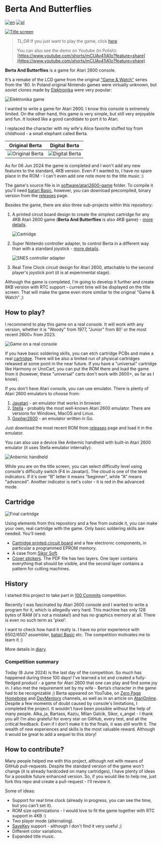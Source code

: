 # Berta And Butterflies

[![en](https://img.shields.io/badge/lang-en-red.svg)](./README.md)
[![pl](https://img.shields.io/badge/lang-pl-green.svg)](./README.pl.md)

[![Title screen](./static/title_international.png)](https://javatari.org/?ROM=https://github.com/vandalton/BertaAndButterflies/releases/download/v1.00/berta-and-butterflies.v1.00.ntsc.en.bin)

> *TL;DR* If you just want to play the game, click [here](https://javatari.org/?ROM=https://github.com/vandalton/BertaAndButterflies/releases/download/v1.00/berta-and-butterflies.v1.00.ntsc.en.bin)
> 
> You can also see the demo on Youtube (in Polish): [https://www.youtube.com/shorts/mCUAv41lA1o?feature=share](https://www.youtube.com/shorts/mCUAv41lA1o?feature=share)

**Berta And Butterflies** is a game for Atari 2600 console.

It's a remake of the LCD game from the original ["Game & Watch"](https://nintendo.fandom.com/wiki/Egg) series from the '80. In Poland original Nintendo games were virtually unknown, but soviet clones made by [Elektronika](https://en.wikipedia.org/wiki/Elektronika) were very popular:

![Elektronika game](./static/elektronika_working.jpg)

I wanted to write a game for Atari 2600. I know this console is extremely limited. On the other hand, this game is very simple, but still very enjoyable and fun. It looked like a good candidate to port it to Atari.

I replaced the character with my wife's Alice favorite stuffed toy from childhood - a small elephant called Berta.

| Original Berta | Digital Berta |
|----------------|---------------|
|![Original Berta](./static/berta_orig.jpg)|![Digital Berta](./static/logo.png)|

As for 06 Jun 2024 the game is completed and I won't add any new features to the standard, 4KB version. Even if I wanted to, I have no spare place in the ROM - I can't even add one note more to the title music :)

The game's source file is in [software/atari2600-game](./software/atari2600-game/) folder. To compile it you'll need [batari Basic](https://github.com/batari-Basic/batari-Basic), however, you can download precompiled, binary version from the [releases](https://github.com/vandalton/BertaAndButterflies/releases/) page.

Besides the game, there are also three sub-projects within this repository:

1. A printed circut board design to create the simplest cartridge for any 4KB Atari 2600 game (**Berta And Butterflies** is also 4KB game) - [more details](./hardware/atari2600-simplest-cart/README.md).

   ![Cartridge](./static/first_cartridge_small.jpeg)
2. Super Nintendo controller adapter, to control Berta in a different way than with a standard joystick - [more details](./hardware/snes-to-db9-controller-adapter/README.md).

   ![SNES controller adapter](./static/snes_adapter_soldered.jpg)
3. Real Time Clock circuit design for Atari 2600, attachable to the second player's joystick port (it is at experimental stage).

Although the game is completed, I'm going to develop it further and create 8KB version with RTC support - current time will be displayed on the title screen. That will make the game even more similiar to the original "Game & Watch" ;)

## How to play?

I recommend to play this game on a real console. It will work with any version, whether it is "Woody" from 1977, "Junior" from 80' or the most recent 2600+ from 2023.

![Game on a real console](./static/berta_playing_berta.JPG)

If you have basic soldering skills, you can etch cartridge PCBs and make a real [cartridge](#cartridge). There will be also a limited run of physical cartridges released at some point in the near future. If you have a "universal" cartridge like Harmony or UnoCart, you can put the ROM there and load the game from it (however, these "universal" carts don't work with 2600+, as far as I know).

If you don't have Atari console, you can use emulator. There is plenty of Atari 2600 emulators to choose from:

1. [Javatari](https://javatari.org/?ROM=https://github.com/vandalton/BertaAndButterflies/releases/download/v1.00/berta-and-butterflies.v1.00.ntsc.en.bin) - an emulator that works in browser.
2. [Stella](https://stella-emu.github.io/) - probably the most well-known Atari 2600 emulator. There are versions for Windows, MacOS and Linux.
3. [Gopher2600](https://github.com/JetSetIlly/Gopher2600) - an emulator written in Go.

Just download the most recent ROM from [releases](https://github.com/vandalton/BertaAndButterflies/releases) page and load it in the emulator.

You can also use a device like Anbernic handheld with built-in Atari 2600 emulator (it uses Stella emulator internally):

![Anbernic handheld](./static/anbernic.jpg)

While you are on the title screen, you can select difficulty level using console's difficulty switch (F4 in Javatari). The cloud is one of the level indicators. If it's over "B" letter it means "beginner", while "A" means "advanced". Another indicator is net's color - it is red in the advanced mode.

## Cartridge

![Final cartridge](./static/cart_with_label.jpeg)

Using elements from this repository and a few from outside it, you can make your own, real cartridge with the game. Only basic soldering skills are needed. You'll need:

- [Cartridge printed circuit board](./hardware/atari2600-simplest-cart/README.md) and a few electronic components, in particular a programmed EPROM memory.
- A case from [Sikor Soft](http://sikorsoft.waw.pl/hardware/obudowy-na-cartridge-2600-7800/).
- [Cover stickers](https://github.com/vandalton/BertaAndButterflies/releases/download/v1.00/cover.en.pdf). The PDF file has two layers. One layer contains everything that should be visible, and the second layer contains a pattern for cutting machines.

## History

I started this project to take part in [100 Commits](https://100commitow.pl/) competition.

Recently I was fascinated by Atari 2600 console and I wanted to write a program for it, which is allegedly very hard. This machine has only 128 bytes of RAM (it's not a mistake!) and has no graphics memory at all. There is even no such term as 'pixel'.

I want to check how hard it really is. I have no prior experience with 6502/6507 assembler, [batari Basic](https://github.com/batari-Basic/batari-Basic) etc. The competition motivates me to learn it :)

More details in [diary](./DIARY.md).

### Competition summary

Today (8 June 2024) is the last day of the competition. So much has happened during these 100 days! I've learned a lot and created a fully-fledged product - a game for Atari 2600 that one can play and find some joy in. I also met the requirement set by my wife - Berta’s character in the game had to be recognizable ;) Berta appeared on YouTube, on [Zero Page Homebrew](https://youtu.be/SA3xd5n5TF4?t=3413) and [DevMentors](https://youtu.be/TQQvmo6iMdc?t=1981) channels, as well as in an article on [AtariOnline](https://atarionline.pl/v01/index.php?subaction=showfull&id=1715228764&archive=&start_from=0&ucat=1&ct=nowinki). Despite a few moments of doubt caused by console's limitations, I completed the project. It wouldn’t have been possible without the help of many people. Alka_ja, Bartass, Kaziu, Milan Galcik, Sikor, x_angel - I thank you all! I’m also grateful for every star on GitHub, every test, and all the critical feedback. Even if I don’t make it to the finals, it was still worth it. The wealth of new experiences and skills is the most valuable reward. Although it would be great to add a sequel to this story!

## How to contribute?

Many people helped me with this project, although not with means of GitHub pull-requests. Despite the standard version of the game won't change (it is already hardcoded on many cartridges), I have plenty of ideas for a possible future enhanced version. So, if you would like to help me, just fork this repo and create a pull-request - I'll review it.

Some of ideas:

- Support for real time clock (already in progress, you can see the time, but you can't set it).
- ROM size optimizations - I would love to fit the game together with RTC support in 4KB :)
- Two player mode (alternating).
- [SaveKey](https://atariage.com/store/index.php?l=product_detail&p=1194) support - although I don't find it very useful ;)
- Different color variations.
- Expanded title music.
